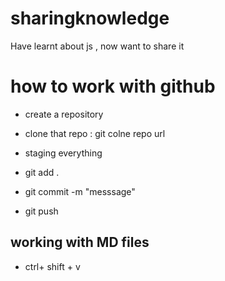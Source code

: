 # sharingknowledge
Have learnt about js , now want to share it

# how to work with github

- create a repository
- clone that repo : git colne repo url

- staging everything

- git add .
- git commit -m "messsage"
- git push

## working with MD files

- ctrl+ shift + v